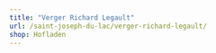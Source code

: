 ```yaml
---
title: "Verger Richard Legault"
url: /saint-joseph-du-lac/verger-richard-legault/
shop: Hofladen
---
```

